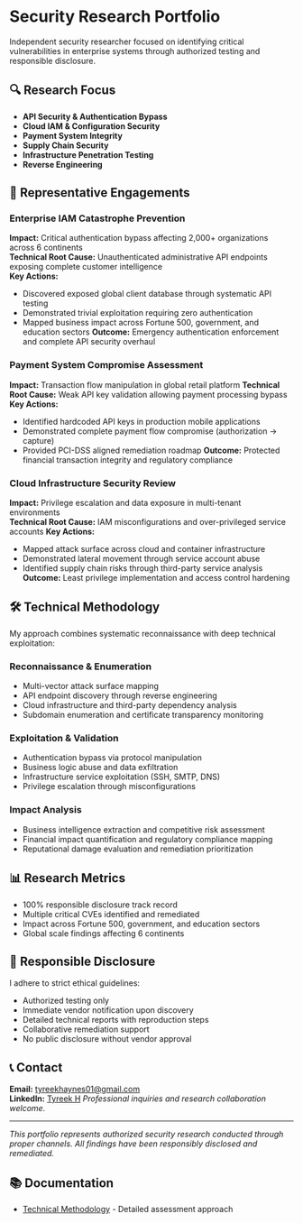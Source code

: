 # Security Research Portfolio

Independent security researcher focused on identifying critical vulnerabilities in enterprise systems through authorized testing and responsible disclosure.

## 🔍 Research Focus

- **API Security & Authentication Bypass**
- **Cloud IAM & Configuration Security** 
- **Payment System Integrity**
- **Supply Chain Security**
- **Infrastructure Penetration Testing**
- **Reverse Engineering**

## 🚀 Representative Engagements

### Enterprise IAM Catastrophe Prevention
**Impact:** Critical authentication bypass affecting 2,000+ organizations across 6 continents  
**Technical Root Cause:** Unauthenticated administrative API endpoints exposing complete customer intelligence  
**Key Actions:** 
- Discovered exposed global client database through systematic API testing
- Demonstrated trivial exploitation requiring zero authentication
- Mapped business impact across Fortune 500, government, and education sectors
**Outcome:** Emergency authentication enforcement and complete API security overhaul

### Payment System Compromise Assessment  
**Impact:** Transaction flow manipulation in global retail platform
**Technical Root Cause:** Weak API key validation allowing payment processing bypass
**Key Actions:**
- Identified hardcoded API keys in production mobile applications
- Demonstrated complete payment flow compromise (authorization → capture)
- Provided PCI-DSS aligned remediation roadmap
**Outcome:** Protected financial transaction integrity and regulatory compliance

### Cloud Infrastructure Security Review
**Impact:** Privilege escalation and data exposure in multi-tenant environments  
**Technical Root Cause:** IAM misconfigurations and over-privileged service accounts
**Key Actions:**
- Mapped attack surface across cloud and container infrastructure
- Demonstrated lateral movement through service account abuse
- Identified supply chain risks through third-party service analysis
**Outcome:** Least privilege implementation and access control hardening

## 🛠️ Technical Methodology

My approach combines systematic reconnaissance with deep technical exploitation:

### Reconnaissance & Enumeration
- Multi-vector attack surface mapping
- API endpoint discovery through reverse engineering
- Cloud infrastructure and third-party dependency analysis
- Subdomain enumeration and certificate transparency monitoring

### Exploitation & Validation  
- Authentication bypass via protocol manipulation
- Business logic abuse and data exfiltration
- Infrastructure service exploitation (SSH, SMTP, DNS)
- Privilege escalation through misconfigurations

### Impact Analysis
- Business intelligence extraction and competitive risk assessment
- Financial impact quantification and regulatory compliance mapping
- Reputational damage evaluation and remediation prioritization

## 📊 Research Metrics

- 100% responsible disclosure track record
- Multiple critical CVEs identified and remediated  
- Impact across Fortune 500, government, and education sectors
- Global scale findings affecting 6 continents

## 🔐 Responsible Disclosure

I adhere to strict ethical guidelines:
- Authorized testing only
- Immediate vendor notification upon discovery
- Detailed technical reports with reproduction steps
- Collaborative remediation support
- No public disclosure without vendor approval

## 📞 Contact

**Email:** tyreekhaynes01@gmail.com  
**LinkedIn:** [Tyreek H](https://www.linkedin.com/in/tyreek-haynes)
*Professional inquiries and research collaboration welcome.*

---

*This portfolio represents authorized security research conducted through proper channels. All findings have been responsibly disclosed and remediated.*

## 📚 Documentation

- [Technical Methodology](METHODOLOGY.md) - Detailed assessment approach
